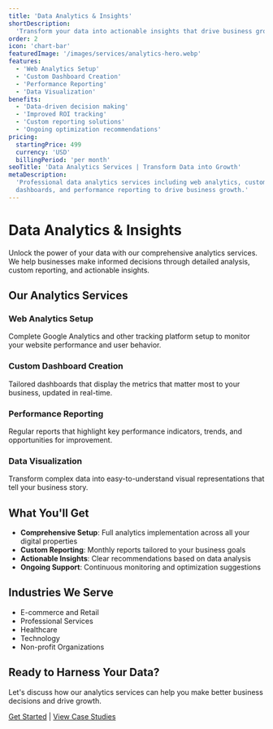```yaml
---
title: 'Data Analytics & Insights'
shortDescription:
  'Transform your data into actionable insights that drive business growth.'
order: 2
icon: 'chart-bar'
featuredImage: '/images/services/analytics-hero.webp'
features:
  - 'Web Analytics Setup'
  - 'Custom Dashboard Creation'
  - 'Performance Reporting'
  - 'Data Visualization'
benefits:
  - 'Data-driven decision making'
  - 'Improved ROI tracking'
  - 'Custom reporting solutions'
  - 'Ongoing optimization recommendations'
pricing:
  startingPrice: 499
  currency: 'USD'
  billingPeriod: 'per month'
seoTitle: 'Data Analytics Services | Transform Data into Growth'
metaDescription:
  'Professional data analytics services including web analytics, custom
  dashboards, and performance reporting to drive business growth.'
---
```


# Data Analytics & Insights

Unlock the power of your data with our comprehensive analytics services. We help
businesses make informed decisions through detailed analysis, custom reporting,
and actionable insights.

## Our Analytics Services

### Web Analytics Setup

Complete Google Analytics and other tracking platform setup to monitor your
website performance and user behavior.

### Custom Dashboard Creation

Tailored dashboards that display the metrics that matter most to your business,
updated in real-time.

### Performance Reporting

Regular reports that highlight key performance indicators, trends, and
opportunities for improvement.

### Data Visualization

Transform complex data into easy-to-understand visual representations that tell
your business story.

## What You'll Get

- **Comprehensive Setup**: Full analytics implementation across all your digital
  properties
- **Custom Reporting**: Monthly reports tailored to your business goals
- **Actionable Insights**: Clear recommendations based on data analysis
- **Ongoing Support**: Continuous monitoring and optimization suggestions

## Industries We Serve

- E-commerce and Retail
- Professional Services
- Healthcare
- Technology
- Non-profit Organizations

## Ready to Harness Your Data?

Let's discuss how our analytics services can help you make better business
decisions and drive growth.

[Get Started](/contact) | [View Case Studies](/case-studies)
